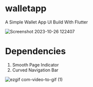 # walletapp

A Simple Wallet App UI Build With Flutter

![Screenshot 2023-10-26 122407](https://github.com/WilmanTb/wallet-app-UI-with-flutter/assets/148366527/f8c37577-b5f0-458f-b99b-079eb5a40359)
# Dependencies
1. Smooth Page Indicator
2. Curved Navigation Bar

![ezgif com-video-to-gif (1)](https://github.com/WilmanTb/wallet-app-UI-with-flutter/assets/148366527/d3d2862b-a715-4518-b2c6-26462afccec8)




